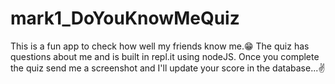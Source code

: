 # mark1_DoYouKnowMeQuiz
This is a fun app to check how well my friends know me.😁 
The quiz has questions about me and is built in repl.it 
using nodeJS. Once you complete the quiz send me a 
screenshot and I'll update your score in the database...✌

